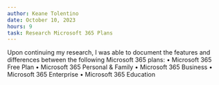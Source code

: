 ```yaml
---
author: Keane Tolentino
date: October 10, 2023
hours: 9
task: Research Microsoft 365 Plans
---
```


Upon continuing my research, I was able to document the features and differences between the
following Microsoft 365 plans:
• Microsoft 365 Free Plan
• Microsoft 365 Personal & Family
• Microsoft 365 Business
• Microsoft 365 Enterprise
• Microsoft 365 Education
